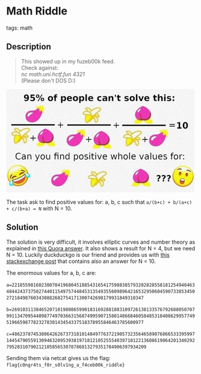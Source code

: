 #  Math Riddle
tags: math

## Description

>This showed up in my fuzeb00k feed.<br>
Check against:<br>
*nc math.uni.hctf.fun 4321*<br>
(Please don't DOS D:)

![here](riddle.jpg)

The task ask to find positive values for: a, b, c such that `a/(b+c) + b/(a+c) + c/(b+a) = N` with N = 10.

## Solution

The solution is very difficult, it involves elliptic curves and number theory as explained in [this Quora answer](https://www.quora.com/How-do-you-find-the-positive-integer-solutions-to-frac-x-y+z-+-frac-y-z+x-+-frac-z-x+y-4/answer/Alon-Amit). It also shows a result for N = 4, but we need N = 10.
Luckily duckduckgo is our friend and provides us with [this stackexchange post](https://math.stackexchange.com/questions/402537/find-integer-in-the-form-fracabc-fracbca-fraccab/409450#409450) that contains also an answer for N = 10.

The enormous values for a, b, c are:

`a=221855981602380704196804518854316541759883857932028285581812549404634844243737502744011549757448453135493556098964216532950604590733853450272184987603430882682754171300742698179931849310347`

`b=269103113846520710198086599018316928810831097261381335767926880507079911347095440987749703663156874995907158014866846058485318408629957749519665987782327830143454337518378955846463785600977`

`c=4862378745380642626737318101484977637219057323564658907686653339599714454790559130946320953938197181210525554039710122136086190642013402927952831079021210585653078786813279351784906397934209`

Sending them via netcat gives us the flag: `flag{c0ngr4ts_f0r_s0lv1ng_a_f4ceb00k_riddle}`

